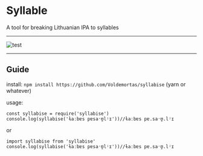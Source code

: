 # Syllable

A tool for breaking Lithuanian IPA to syllables

---

![test](https://github.com/voldemortas/syllable/actions/workflows/test.yml/badge.svg)

---

## Guide

install: `npm install https://github.com/Voldemortas/syllabise` (yarn or whatever)

usage:

```
const syllabise = require('syllabise')
console.log(syllabise('ɫaːbɐs pɐsaˑʊ̯lʲɪ'))//ɫaːbɐs pɐ.saˑʊ̯.lʲɪ
```

or

```
import syllabise from 'syllabise'
console.log(syllabise('ɫaːbɐs pɐsaˑʊ̯lʲɪ'))//ɫaːbɐs pɐ.saˑʊ̯.lʲɪ
```
